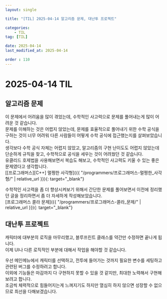 ```yaml
---
layout: single

title: "[TIL] 2025-04-14 알고리즘 문제, 대난투 프로젝트"

categories:
    - TIL
tag: [TIL]

date: 2025-04-14
last_modified_at: 2025-04-14

order : 110
---
```


# 2025-04-14 TIL

## 알고리즘 문제

이 문제에서 어려움을 많이 겪었는데, 수학적인 사고력으로 문제를 풀어내는게 많이 어려운 것 같습니다.  
문제를 이해하는 것은 어렵지 않았는데, 문제를 효율적으로 풀어내기 위한 수학 공식을 구하는 것이 너무 어려워 다른 사람들이 어떻게 수학 공식에 접근했는지를 살펴보았습니다.  
생각보다 수학 공식 자체는 어렵지 않았고, 알고리즘의 구현 난이도도 어렵지 않았는데 단순하게 규칙을 찾고, 수학적으로 공식을 세우는 것이 어려웠던 것 같습니다.  
유클리드 호제법을 사용해보면서 복습도 해보고, 수학적인 사고력도 키울 수 있는 좋은 문제였다고 생각합니다.  
[[프로그래머스][C++] 멀쩡한 사각형]({{ "/programmers/프로그래머스-멀쩡한_사각형/" | relative_url }}){: target="_blank"}

수학적인 사고력을 좀 더 향상시켜보기 위해서 간단한 문제를 풀어보면서 이전에 정리했던 글을 정리하면서 좀 더 자세하게 작성해보았습니다.  
[프로그래머스 콜라 문제]({{ "/programmers/프로그래머스-콜라_문제/" | relative_url }}){: target="_blank"}

## 대난투 프로젝트

캐릭터에 대부분의 로직을 마무리했고, 블루프린트 클래스를 약간만 수정하면 끝나게 됩니다.  
이제 UI나 다른 로직적인 부분에 대해서 작업을 해야할 것 같습니다.

우선 메인메뉴에서 캐릭터를 선택하고, 전투에 들어가는 것까지 필요한 변수를 세팅하고 관련된 버그를 수정하려고 합니다.  
이외에 기능들은 마감까지 다 구현하지 못할 수 있을 것 같지만, 최대한 노력해서 구현해보려고 합니다.  
조금씩 체력적으로 힘들어지는게 느껴지기도 하지만 열심히 하지 않으면 성장할 수 없으므로 최선을 다해보겠습니다.